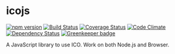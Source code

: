 # icojs

[![npm version](https://img.shields.io/npm/v/icojs.svg)](https://www.npmjs.com/package/icojs)
[![Build Status](https://img.shields.io/travis/egy186/icojs.svg)](https://travis-ci.org/egy186/icojs)
[![Coverage Status](https://img.shields.io/coveralls/egy186/icojs.svg)](https://coveralls.io/r/egy186/icojs)
[![Code Climate](https://img.shields.io/codeclimate/github/egy186/icojs.svg)](https://codeclimate.com/github/egy186/icojs)
[![Dependency Status](https://img.shields.io/david/egy186/icojs.svg)](https://david-dm.org/egy186/icojs)
[![Greenkeeper badge](https://badges.greenkeeper.io/egy186/icojs.svg)](https://greenkeeper.io/)

A JavaScript library to use ICO.
Work on both Node.js and Browser.


